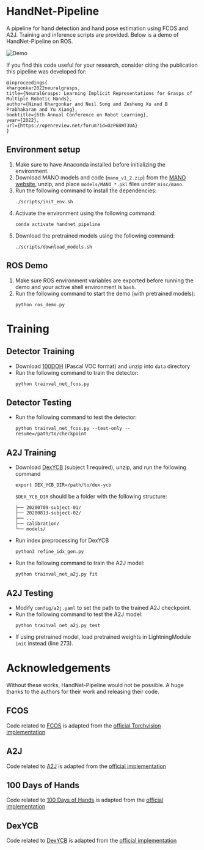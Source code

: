 # HandNet-Pipeline

A pipeline for hand detection and hand pose estimation using FCOS and A2J. Training and inference scripts are provided. Below is a demo of HandNet-Pipeline on ROS.

![Demo](assets/demo.gif)

If you find this code useful for your research, consider citing the publication this pipeline was developed for:

```
@inproceedings{
khargonkar2022neuralgrasps,
title={NeuralGrasps: Learning Implicit Representations for Grasps of Multiple Robotic Hands},
author={Ninad Khargonkar and Neil Song and Zesheng Xu and B Prabhakaran and Yu Xiang},
booktitle={6th Annual Conference on Robot Learning},
year={2022},
url={https://openreview.net/forum?id=OzP68WT3UA}
}
```

## Environment setup
1. Make sure to have Anaconda installed before initializing the environment.
2. Download MANO models and code (`mano_v1_2.zip`) from the [MANO website](https://mano.is.tue.mpg.de), unzip, and place `models/MANO_*.pkl` files under `misc/mano`.
3. Run the following command to install the dependencies:
    ```
    ./scripts/init_env.sh
    ```
4. Activate the environment using the following command:
    ```
    conda activate handnet_pipeline
    ```
5. Download the pretrained models using the following command:
    ```
    ./scripts/download_models.sh
    ```

## ROS Demo
1. Make sure ROS environment variables are exported before running the demo and your active shell environment is `bash`.
2. Run the following command to start the demo (with pretrained models):
    ```
    python ros_demo.py
    ```

# Training

## Detector Training
 - Download [100DOH](https://fouheylab.eecs.umich.edu/~dandans/projects/100DOH/download.html) (Pascal VOC format) and unzip into `data` directory
 - Run the following command to train the detector:
    ```
    python trainval_net_fcos.py
    ```
## Detector Testing
 - Run the following command to test the detector:
    ```
    python trainval_net_fcos.py --test-only --resume=/path/to/checkpoint
    ```
## A2J Training
 - Download [DexYCB](https://dex-ycb.github.io/) (subject 1 required), unzip, and run the following command
    ```Shell
    export DEX_YCB_DIR=/path/to/dex-ycb
    ```
    `$DEX_YCB_DIR` should be a folder with the following structure:

    ```Shell
    ├── 20200709-subject-01/
    ├── 20200813-subject-02/
    ├── ...
    ├── calibration/
    └── models/
    ```
 - Run index preprocessing for DexYCB
   ```
   python3 refine_idx_gen.py
   ```
 - Run the following command to train the A2J model:
    ```
    python trainval_net_a2j.py fit
    ```
## A2J Testing
 - Modify `config/a2j.yaml` to set the path to the trained A2J checkpoint.
 - Run the following command to test the A2J model:
    ```
    python trainval_net_a2j.py test
    ```
 - If using pretrained model, load pretrained weights in LightningModule `init` instead (line 273).

# Acknowledgements
Without these works, HandNet-Pipeline would not be possible. A huge thanks to the authors for their work and releasing their code.
## FCOS
Code related to [FCOS](https://arxiv.org/abs/2006.09214) is adapted from the [official Torchvision implementation](https://github.com/pytorch/vision/blob/main/torchvision/models/detection/fcos.py)
## A2J
Code related to [A2J](https://arxiv.org/abs/1908.09999) is adapted from the [official implementation](https://github.com/zhangboshen/A2J)
## 100 Days of Hands
Code related to [100 Days of Hands](https://fouheylab.eecs.umich.edu/~dandans/projects/100DOH/file/hands.pdf) is adapted from the [official implementation](https://github.com/ddshan/hand_object_detector)
## DexYCB
Code related to [DexYCB](https://dex-ycb.github.io/assets/chao_cvpr2021.pdf) is adapted from the [official implementation](https://github.com/NVlabs/dex-ycb-toolkit)
